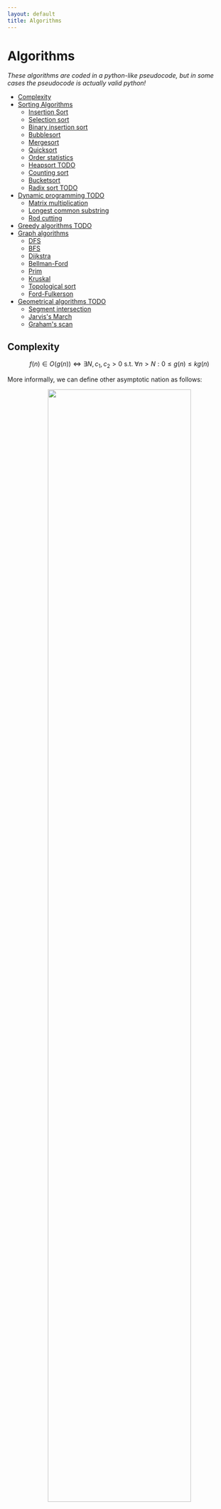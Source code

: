 ```yaml
---
layout: default
title: Algorithms
---
```


# Algorithms

*These algorithms are coded in a python-like pseudocode, but in some cases the pseudocode is actually valid python!*

<!-- TOC -->
- [Complexity](#complexity)
- [Sorting Algorithms](#sorting-algorithms)
    - [Insertion Sort](#insertion-sort)
    - [Selection sort](#selection-sort)
    - [Binary insertion sort](#binary-insertion-sort)
    - [Bubblesort](#bubblesort)
    - [Mergesort](#mergesort)
    - [Quicksort](#quicksort)
    - [Order statistics](#order-statistics)
    - [Heapsort TODO](#heapsort-todo)
    - [Counting sort](#counting-sort)
    - [Bucketsort](#bucketsort)
    - [Radix sort TODO](#radix-sort-todo)
- [Dynamic programming TODO](#dynamic-programming-todo)
    - [Matrix multiplication](#matrix-multiplication)
    - [Longest common substring](#longest-common-substring)
    - [Rod cutting](#rod-cutting)
- [Greedy algorithms TODO](#greedy-algorithms-todo)
- [Graph algorithms](#graph-algorithms)
    - [DFS](#dfs)
    - [BFS](#bfs)
    - [Dijkstra](#dijkstra)
    - [Bellman-Ford](#bellman-ford)
    - [Prim](#prim)
    - [Kruskal](#kruskal)
    - [Topological sort](#topological-sort)
    - [Ford-Fulkerson](#ford-fulkerson-todo)
- [Geometrical algorithms TODO](#geometrical-algorithms-todo)
    - [Segment intersection](#segment-intersection)
    - [Jarvis's March](#jarviss-march)
    - [Graham's scan](#grahams-scan)

<!-- /TOC -->

## Complexity 

$$f(n) \in O(g(n)) \Longleftrightarrow \exists N, c_1, c_2 >0 \text{ s.t. } \forall n > N: 0 \leq g(n) \leq k g(n) $$

More informally, we can define other asymptotic nation as follows: 

<center>
<img src="{{ site.imageurl }}note_img/asymptotic_notation.png" style="width:80%;"/>
</center>

In the analysis of algorithms, many assumptions about hardware and basic operations must be made, e.g array access is constant time. 

## Sorting Algorithms

- Sorting is important because we can search sorted arrays very efficiently, in $O(\log n)$ time.
- In the worst case, $\Theta(n)$ exchanges will be needed. 
- Comparison-based algorithms require at least $\Omega(n\lg n)$ comparisons.

### Insertion Sort

Maintain a sorted section of the array, then insert new items into the correct position.

```python
def insertion_sort(a):
    for i in range(1, len(a)):
        # assert first i positions sorted
        j = i - 1
        while j >= 0 and a[j] > a[j+1]:
            swap(j, j+1)
            j -= 1  
```

- Inserting the last element needs at most $n-1$ comparisons and swaps. The second last element requires $n-2$...

$$T(n) = 2 (1 + 2 + \cdots + n - 1) = n(n-1)$$

- So insertion sort is $O(n^2)$. That said, it has a very small constant term so is often faster than $O(n \lg n)$ algorithms for small *n*. 
- It is stable as long as we only swap if the element is larger than the key.

### Selection sort 

At each iteration, find the minimum of the remaining array and swap it to the current index. 

```python
def selection_sort(a):
    for i in range(len(a)):
        swap(i, argmin(a[i:end]))
```

$O(n^2)$ and unstable. Its only advantage is that it is easy to analyse.

### Binary insertion sort

Same as insertion sort, except we find the correct position using binary partitioning.

```python
def binary_insertion_sort(a):
    for i in range(1, len(a)):
        hi = i
        lo = 0
        while lo < hi:
            j = (hi + lo) // 2
            if a[i] > a[j]:
                lo = j + 1
            else:
                hi = j
        
        # Swap a[i] into the right place
        tmp = a[i]
        for j from i - 1 down to (hi - 1):
            a[j+1] = a[j]
        a[hi] = tmp
```

Binary insertion sort will be preferred to insertion sort when comparisons are expensive, but the swapping costs mean that it is still $O(n^2)$.

### Bubblesort

In each pass, go through the list swapping adjacent elements as needed. If no swaps are done in a pass, the array is sorted. 

```python
def bubblesort(a):
    while True:
        didSwap = False
        for i in range(len(a) - 1):
            if a[i] > a[i+1]:
                swap(i, i+1)
                didSwap = True
        if not didSwap:
            break
```

- In the worst case, an element will be *n* positions away from its final position, so the complexity is $O(n^2)$.
- Stable

### Mergesort

Divide and conquer algorithm that splits the list in two then recursively sorts each half, before merging sorted lists.

```python
def mergesort(a, lo, hi):
    if lo < hi:
        mid = (lo + hi) // 2
        mergesort(a, lo, mid)
        mergesort(a, mid+1, hi)
        merge(a, lo, mid, hi)
        
def merge(a, lo, mid, hi):
    # both these subarrays are sorted
    l = a[lo: mid]
    r = a[mid+1 : hi]
    
    aux = [] * (len(l) + len(r))
    
    i = lo
    j = mid + 1
    
    for k in range(len(aux)):
        if i > mid: # fill using right only 
            aux[k] = aux[j]
            j += 1
        else if j > hi: # fill using left only
            aux[k] = a[i]
            i += 1
        else if a[i] <= a[j]: # otherwise compare
            aux[k] = a[i]
            i += 1
        else:
            aux[k] = a[j]
            j++
```

- $\Theta (n \lg n)$ runtime, but requires $O(n)$ extra space.
- Mergesort is stable because there is no reordering of equal elements.
- Mergesort can instead be implemented bottom-up, merging pairs, then pairs of pairs, then pairs of fours, etc.

```python
def mergesort(a):
    step = 1
    while (step < len(a)):
        for lo in range(0, len(a), 2*step):
            mid = lo + step - 1;
            hi = min(lo + 2*step - 1, len(a) - 1);
            merge(aux, lo, mid, hi);    
```

### Quicksort

Choose the last item as the pivot, then partition the array into items ≤ the pivot and items > pivot. Put the pivot in the middle then recursively sort left and right.

```python
def quicksort(a):
    pivot = a[len(a) - 1]
    i = 0
    j = len(a) - 2
    
    while i <= j:
        if a[i] > pivot and a[j] <= pivot:
            swap(i, j)
            i += 1
            j -= 1
        else if a[i] <= pivot:
            i += 1
        else: j -= 1
        
    # ASSERT i == j + 1
    # ASSERT all items to the left of i <= pivot
    swap(j, len(a) - 1)
    quicksort(a[0:j])
    quicksort(a[j+1:end])
```

- $O(n \lg n)$ average case, $O(n^2)$ worst case.
- Requires $O(\lg n)$ additional space to store stack frames, but $O(n)$ in the worst case.
- Unstable.

### Order statistics 

A quicksort-like algorithm can be used to compute the median and, more generally, **order statistics**.

1. Select a pivot and partition the array into subarrays of size $p$ and $n-p$
2. If $k < p$, recursively look for the kth item in the lower partition. 
3. Otherwise recurse into the upper partition to find rank $k-p$

This has recurrence:

$$T(n) = f(n/2) + kn = O(n)$$

However, the worst case is $O(n^2)$ as with quicksort. There exists a guaranteed linear time algorithm but it is much more complicated.

### Heapsort

1. Turn the array into a max-heap in $O(n)$
2. Swap last item with max, reduce heapsize, then heapify down.
3. Repeat until heapsize is 0.

```python
def heapsort(a):
    for i in range(len(a) // 2, 0 included):
        heapify(a[i], i, len(a))
            
    for k in range(len(a), 1):
        # a[0:k] is a max-heap
        # a[k:end] is sorted
        swap(0, k - 1)
        heapify(a, 0, k-1)
        
def heapify(a, iRoot, iEnd):
    if a[iRoot] satisfies max-heap:
        return
    
    j = largest child of iRoot
    swap(iRoot, j)
    heapify(a, j, iEnd)
```

Runtime $O(n \lg n)$

### Counting sort 

Counting sort does not require comparisons. Assuming that the inputs are positive integers within some range, it counts the number of each element, then finds the cumulative sum, from which we can identify exactly where a given element should go.

```python
def counting_sort(a):
    count = [0] * max(a)
    for x in a:
        count[x] += 1
    # cumulate
    for i in range(1, len(count)):
        count[i] += count[i-1]
    
    sorted = [0] * len(a)
    for i in range(len(a) - 1, 0 included):
        idx = count[a[i]] - 1
        sorted[idx] = a[i]
        count[a[i]] -= 1
    return sorted
```

- It is a stable sorting algorithm, with $\Theta(n)$ cost.

### Bucketsort

Bucketsort creates an array of buckets (linked lists), with the assumption that elements will fall into these buckets uniformly. We can then run insertion sort within each bucket before concatenating the buckets into a sorted array. 

```python
def bucket_sort(a):
    # assuming that elements are drawn uniformly from [0,1]
    n = len(a)
    bucketWidth = 1/n
    buckets = new [] of length n
    
    for x in a:
        idx = int(x / bucketWidth)
        bucket[idx].next = x
    
    sorted = []
    for b in buckets:
        insertion_sort(b)
        sorted.append(b)
    return b
```

We use insertion sort because each bucket should contain only one element on average. But the worst case is still $O(n^2)$ as a result.

### Radix sort

Assuming all elements have the same number of digits, we use a stable sort each column *starting from the least significant digit*.

```python
def radix_sort(a, d):
    for i in range(1, d):
        stable_sort(a on digit i)
```

$O(n)$ if counting sort is used for digits.


## Dynamic programming TODO

Dynamic programming tends to be useful when problems have the following features:

1. There exist many choices each with some 'score'
2. The optimal solution is composed of optimal solutions to subproblems
3. The subproblems overlap.

### Matrix multiplication

### Longest common substring

### Rod cutting

## Greedy algorithms TODO

## Graph algorithms 

### DFS

Used to traverse or search a graph. 

```python
def dfs(g, s):
    for v in g.vertices:
        v.visited = False
    stack = Stack()
    stack.push(s)
    s.visited = True
    
    while not stack.empty():
        v = stack.pop()
        for w in v.neighbours:
            if not w.seen:
                stack.push(w)
            w.visited = True
```
- $O(V+E)$ runtime

### BFS

Used to traverse or search a graph. 

```python
def bfs(g, s):
    for v in g.vertices:
        v.visited = False
    s.visited = True

    q = new Queue()
    q.push(s)
    
    while not q.empty():
        v = q.pop()
        for w in v.neighbours():
            if not w.visited:
                q.push(w)
            w.visited = True
```

- To use DFS or BFS to find a path, we just have to update a `previous` field for each node, then walk back from the target to the start.
- $O(V+E)$ runtime

### Dijkstra

- After running Dijkstra, the `distance` field contains the minimum distance from `s` to that vertex. 
- Similar to BFS, except we use a priority queue to store vertices. If we visit a vertex that has already been seen, we update its distance and its position in the priority queue. 

```python
def dijkstra(g, s):
    for v in g.vertices:
        v.distance = infinity
    s.distance = 0
    
    pq = PriorityQueue(sortkey = lambda v: v.distance)
    pq.push(s)
    
    while not pq.empty():
        v = pq.popmin()
        for (w, edgecost) in v.neighbours:
            dist = v.distance + edgecost
            if dist < w.distance:
                w.distance = dist
                
                if w in pq:
                    pq.decreasekey(w)
                else: 
                    pq.push(w) 
```

- $O(E + V \log V)$ runtime

### Bellman equation

- Used to find minweight path (i.e same as Dijkstra but works for negative weights)
- $W_{ij}$ is the minweight action to go from state *i* to *j*:

$$W_{ij} = \begin{cases}
0, & i = j\\
\text{weight}(i \to j), & \text{if there is an edge} \\
\infty, & \text{otherwise} \\
\end{cases}$$

- The minimal weight path from *i* to *j* in *l* steps is denoted by $M_{ij}^{(l)}$. We can compute it with dynamic programming.

$$\begin{aligned} M_{ij}^{(1)} &= W_{ij} \\
M_{ij}^{(l)} &= \min_k \{ W_{ik} + M_{kj}^{(l-1)}\}
\end{aligned}$$

- This can be formulated as a matrix multiplication, where $x \wedge y \equiv \min(x,y), n = \|V\|$.

$$M_{ij}^{(l)} = (W_{ij} + M_{1j}^{(l-1)}) \wedge (W_{i2} + M_{2j}^{(l-1)}) \wedge \cdots \wedge (W_{in} + M_{nj}^{(l-1)})$$

- This is a brute force algorithm requiring $\log V$ matrix multiplications, so runtime is $O(V^3 \log V)$.

### Bellman-Ford

- Used to find the minweight path (i.e same as Dijkstra but works for negative weights)
- Relax all the edges in a graph, for $V-1$$ passes. If there are any changes in the last round, there is a negative weight cycle.

```python
def bellman_ford(g, s):
    
    for v in g.vertices:
        v.minweight = infinity
    s.minweight = 0
    
    # relax all edge
    for _ in range(len(g.vertices) - 1):
        for (u, v, c) in v.edges:
            if v.minweight > (u.minweight + c):
                v.minweight = u.minweight + c

    # check for negative cycles in last pass
    for (u, v, c) in v.edges:
        if v.minweight > u.minweight + c:
            raise NegativeWeightCycle()
```

$O(VE)$ runtime.

### Johnson's algorithm

- Find the minimal weight paths between all pairs of vertices
- Uses Bellman-Ford once to check for negative weight cycles, then makes weights positive and uses Dijkstra on every vertex.

```python
def johnson(g):
    h = new Graph()
    h.add_vertex(s, weights=[0, 0, 0,...])
    
    bellman_ford(g, s)
    
    # Make edges positive
    for (u, v) in g.edges:
        w(u -> v) = h.u.distance + w(u -> v) - h.v.distance
    
    for v in g.vertices:
        dijkstra(g, v)
```

Runtime $O(VE + V^2 log V)$

### Prim

- Greedy algorithm to find a minimum spanning tree by choosing the lowest weight connector to a new vertex
- Very similar to Dijkstra, except:
    - need to keep track of the tree
    - update distance from tree instead of distance from start
- Returns the list of edges in the MST.

```python
def prim(g, s):
    for v in g.vertices:
        v.distance = infinity
        v.in_tree = False
        
    s.come_from = None
    s.distance = 0
    s.in_tree = True
    
    pq = new PriorityQueue(sortkey = lambda v: v.distance)
    
    while not pq.empty():
        v = pq.popmin()
        v.in_tree = True 
        
        for (w, edgeweight) in v.neighbours:
            if edgeweight < w.distance and (not w.in_tree):
                w.distance = edgeweight
                w.come_from = v
                if w in pq:
                    pq.decreasekey()
                else:
                    pq.push(w)
    
    return [(w, w.come_from) for w in g.vertices excluding s]
```

Runtime the same as Dijkstra, i.e $O(E + V \log V)$.

### Kruskal

- Builds a minimum spanning tree by greedily merging subtrees, starting with *V* trees of order 0.

```python
def kruskal(g):
    tree_edges = []
    
    partition = DisjointSet() 
    
    for v in g.vertices:
        partition.add_singleton(v)
        
    edges = sorted(g.edges, sortkey = edgeweight)
    
    for (u, v, edgeweight) in edges:
        p = partition.get_set_with(u)
        q = partition.get_set_with(v)
        
        if p != q:
            tree_edges.append((u, v))
            parition.merge(p, q)
            
    return tree_edges
```

Runtime is dominated by the sort: $O(E \log E) = O(E \log V)$.


### Topological sort 

- Recursive DFS (for all nodes), prepend to list once `visit(v)` returns.

```python
def topological_sort(g):
    for v in g.vertices:
        v.visited = False
        # v.colour = "white"
    
    totalorder = []

    for v in g.vertices:
        if not v.visited: 
            visit(v, totalorder)

    return totalorder
            
def visit(v, totalorder):
    v.visited = True
    # v.colour = "grey"
    for w in v.neighbours:
        if not w.visited:
            visit(w, totalorder)
    totalorder.prepend(v)
    # v.colour = "black"
```

Same runtime as DFS: $O(V+E)$

### Ford-Fulkerson

- Finds the maximal flow in a network (a graph where edges have positive capacities).
- While possible:
    - find an augmenting path in the residual graph by looking for spare capacity or removing it when there is an excess
    - compute the bottleneck capacity of the augmenting path
    - augment the flow in the original graph


```python
def find_augmenting_path(g):
    # helper graph
    h = new Graph(g.vertices)
    
    for each pair of vertices (v,w) in g:
        if f(v -> w) < c(v -> w):
            h.add_forward_edge(v -> w)
        if f(w -> v) > 0: 
            h.add_backward_edge(v -> w)
        if h contains path(s to t):
            return path
        else:
            # no more paths
            return None

def ford_fulkerson(g, s, t):
    # zero flow initially
    for (u, v) in g.edges:
        f(u -> v) = 0
    
    while True:
        p = find_augmenting_path()
        
        if p is None:
            break

        delta = infinity # bottleneck
        for each edge (v1, v2) in p:
            if edge.forwards:
                delta = min(delta, c(v1 -> v2) - f(v1 -> v2))
            else:
                delta = min(delta, f(v2 -> v1))
                
        # Augment flow
        for each edge (v1, v2) in p:
            if edge.forwards: 
                f(v1 -> v2) += delta
            else:
                f(v2 -> v1) -= delta
```

Runtime is $O(Ef^*)$

## Geometrical algorithms TODO

### Segment intersection 

### Jarvis's March

### Graham's scan




